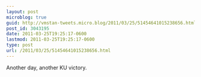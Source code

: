 ```yaml
---
layout: post
microblog: true
guid: http://vmstan-tweets.micro.blog/2011/03/25/51454641015238656.html
post_id: 3043195
date: 2011-03-25T19:25:17-0600
lastmod: 2011-03-25T19:25:17-0600
type: post
url: /2011/03/25/51454641015238656.html
---
```

Another day, another KU victory.
